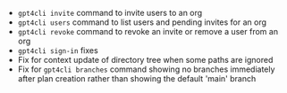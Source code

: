- `gpt4cli invite` command to invite users to an org
- `gpt4cli users` command to list users and pending invites for an org
- `gpt4cli revoke` command to revoke an invite or remove a user from an org
- `gpt4cli sign-in` fixes
- Fix for context update of directory tree when some paths are ignored
- Fix for `gpt4cli branches` command showing no branches immediately after plan creation rather than showing the default 'main' branch